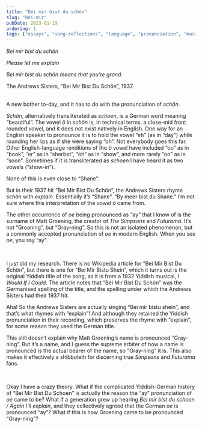 ```yaml
---
title: "Bei mir bist du schön"
slug: "bei-mir"
pubDate: 2023-01-19
ordering: 1
tags: ["essays", "song-reflections", "language", "pronunciation", "music", "andrews-sisters", "song-lyrics"]
---
```


<i>

Bei mir bist du schön

Please let me explain

Bei mir bist du schön means that you’re grand.

</i>
<div class="quote-attribution">
The Andrews Sisters, “Bei Mir Bist Du Schön”, 1937.
</div>

<br />

<span class="small-caps">A new bother to-day</span>, and it has to do with the pronunciation of _schön_.

_Schön_, alternatively transliterated as _schoen_, is a German word meaning “beautiful”. The vowel _ö_ in _schön_ is, in technical terms, a close-mid front rounded vowel, and it does not exist natively in English. One way for an English speaker to pronounce it is to hold the vowel “eh” (as in “day”) while rounding her lips as if she were saying “oh”. Not everybody goes this far. Other English-language renditions of the _ö_ vowel have included “oo” as in “book”, “er” as in “sherbet”,  “oh” as in “show”, and more rarely “oo” as in “soon”. Sometimes if it is transliterated as _schoen_ I have heard it as two vowels (“show-in”).

None of this is even close to “Shane”.

But in their 1937 hit “Bei Mir Bist Du Schön”, the Andrews Sisters rhyme _schön_ with _explain_. Essentially it’s “Shane”. “By meer bist du Shane.” I’m not sure where this interpretation of the vowel _ö_ came from.

The other occurrence of _oe_ being pronounced as “ay” that I know of is the surname of Matt Groening, the creator of _The Simpsons_ and _Futurama_. It’s not “Groaning”, but “Gray-ning”. So this is not an isolated phenomenon, but a commonly accepted pronunciation of _oe_ in modern English. When you see _oe_, you say “ay”.

<br />
	
I just did my research. There is no Wikipedia article for “Bei Mir Bist Du Schön”, but there is one for “Bei Mir Bistu Shein”, which it turns out is the original Yiddish title of the song, as it is from a 1932 Yiddish musical, _I Would If I Could_. The article notes that “Bei Mir Bist Du Schön” was the Germanised spelling of the title, and the spelling under which the Andrews Sisters had their 1937 hit.

Aha! So the Andrews Sisters are actually singing “Bei mir bistu shein”, and that’s what rhymes with “explain”! And although they retained the Yiddish pronunciation in their recording, which preserves the rhyme with “explain”, for some reason they used the German title.

This still doesn’t explain why Matt Groening’s name is pronounced “Gray-ning”. But it’s a name, and I guess the supreme arbiter of how a name is pronounced is the actual bearer of the name, so “Gray-ning” it is. This also makes it effectively a shibboleth for discerning true _Simpsons_ and _Futurama_ fans.

<br />
	
Okay I have a crazy theory. What if the complicated Yiddish-German history of “Bei Mir Bist Du Schoen” is actually the reason the “ay” pronunciation of _oe_ came to be? What if a generation grew up hearing _Bei mir bist du schoen / Again I’ll explain_, and they collectively agreed that the German _oe_ is pronounced “ay”? What if this is how Groening came to be pronounced “Gray-ning”?